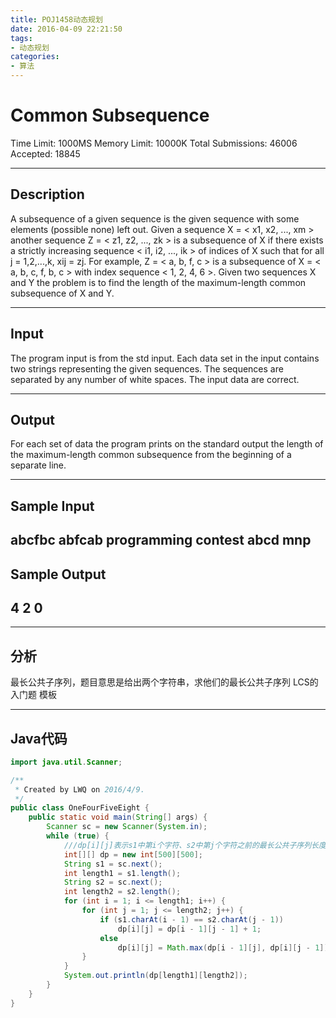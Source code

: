 ```yaml
---
title: POJ1458动态规划
date: 2016-04-09 22:21:50
tags:
- 动态规划
categories:
- 算法
---
```

# Common Subsequence
Time Limit: 1000MS		Memory Limit: 10000K
Total Submissions: 46006		Accepted: 18845

----
## Description
A subsequence of a given sequence is the given sequence with some elements (possible none) left out. Given a sequence X = < x1, x2, ..., xm > another sequence Z = < z1, z2, ..., zk > is a subsequence of X if there exists a strictly increasing sequence < i1, i2, ..., ik > of indices of X such that for all j = 1,2,...,k, xij = zj. For example, Z = < a, b, f, c > is a subsequence of X = < a, b, c, f, b, c > with index sequence < 1, 2, 4, 6 >. Given two sequences X and Y the problem is to find the length of the maximum-length common subsequence of X and Y.

----
## Input
The program input is from the std input. Each data set in the input contains two strings representing the given sequences. The sequences are separated by any number of white spaces. The input data are correct.

----
## Output
For each set of data the program prints on the standard output the length of the maximum-length common subsequence from the beginning of a separate line.

----
## Sample Input

abcfbc         abfcab
programming    contest 
abcd           mnp
----

## Sample Output

4
2
0
----

---
## 分析

最长公共子序列，题目意思是给出两个字符串，求他们的最长公共子序列
LCS的入门题 模板

<!--more-->
---
## Java代码
```java
import java.util.Scanner;

/**
 * Created by LWQ on 2016/4/9.
 */
public class OneFourFiveEight {
    public static void main(String[] args) {
        Scanner sc = new Scanner(System.in);
        while (true) {
            ///dp[i][j]表示s1中第i个字符、s2中第j个字符之前的最长公共子序列长度(字符从1开始算)
            int[][] dp = new int[500][500];
            String s1 = sc.next();
            int length1 = s1.length();
            String s2 = sc.next();
            int length2 = s2.length();
            for (int i = 1; i <= length1; i++) {
                for (int j = 1; j <= length2; j++) {
                    if (s1.charAt(i - 1) == s2.charAt(j - 1))
                        dp[i][j] = dp[i - 1][j - 1] + 1;
                    else
                        dp[i][j] = Math.max(dp[i - 1][j], dp[i][j - 1]);
                }
            }
            System.out.println(dp[length1][length2]);
        }
    }
}


```